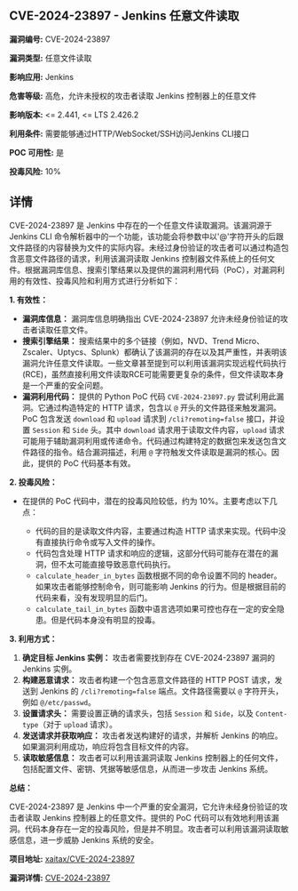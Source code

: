 ## CVE-2024-23897 - Jenkins 任意文件读取

**漏洞编号:** CVE-2024-23897

**漏洞类型:** 任意文件读取

**影响应用:** Jenkins

**危害等级:** 高危，允许未授权的攻击者读取 Jenkins 控制器上的任意文件

**影响版本:** <= 2.441, <= LTS 2.426.2

**利用条件:** 需要能够通过HTTP/WebSocket/SSH访问Jenkins CLI接口

**POC 可用性:** 是

**投毒风险:** 10%

## 详情

CVE-2024-23897 是 Jenkins 中存在的一个任意文件读取漏洞。该漏洞源于 Jenkins CLI 命令解析器中的一个功能，该功能会将参数中以'@'字符开头的后跟文件路径的内容替换为文件的实际内容。未经过身份验证的攻击者可以通过构造包含恶意文件路径的请求，利用该漏洞读取 Jenkins 控制器文件系统上的任何文件。根据漏洞库信息、搜索引擎结果以及提供的漏洞利用代码（PoC），对漏洞利用的有效性、投毒风险和利用方式进行分析如下：

**1. 有效性：**

   *   **漏洞库信息：** 漏洞库信息明确指出 CVE-2024-23897 允许未经身份验证的攻击者读取任意文件。
   *   **搜索引擎结果：** 搜索结果中的多个链接（例如，NVD、Trend Micro、Zscaler、Uptycs、Splunk）都确认了该漏洞的存在以及其严重性，并表明该漏洞允许任意文件读取。一些文章甚至提到可以利用该漏洞实现远程代码执行(RCE)，虽然直接利用文件读取RCE可能需要更复杂的条件，但文件读取本身是一个严重的安全问题。
   *   **漏洞利用代码：** 提供的 Python PoC 代码 `CVE-2024-23897.py` 尝试利用此漏洞。它通过构造特定的 HTTP 请求，包含以 `@` 开头的文件路径来触发漏洞。PoC 包含发送 `download` 和 `upload` 请求到 `/cli?remoting=false` 接口，并设置 `Session` 和 `Side` 头。其中 `download` 请求用于读取文件内容，`upload` 请求可能用于辅助漏洞利用或传递命令。代码通过构建特定的数据包来发送包含文件路径的指令。结合漏洞描述，利用 `@` 字符触发文件读取是漏洞的核心。因此，提供的 PoC 代码基本有效。

**2. 投毒风险：**

   *   在提供的 PoC 代码中，潜在的投毒风险较低，约为 10%。主要考虑以下几点：

        *   代码的目的是读取文件内容，主要通过构造 HTTP 请求来实现。代码中没有直接执行命令或写入文件的操作。
        *   代码包含处理 HTTP 请求和响应的逻辑，这部分代码可能存在潜在的漏洞，但不太可能直接导致恶意代码执行。
        *   `calculate_header_in_bytes` 函数根据不同的命令设置不同的 header。如果攻击者能够控制命令，则可能影响 Jenkins 的行为。但是根据目前的代码来看，没有发现明显的后门。
        *   `calculate_tail_in_bytes` 函数中语言选项如果可控也存在一定的安全隐患。但是代码本身没有明显的投毒。

**3. 利用方式：**

   1.  **确定目标 Jenkins 实例：** 攻击者需要找到存在 CVE-2024-23897 漏洞的 Jenkins 实例。
   2.  **构建恶意请求：** 攻击者构建一个包含恶意文件路径的 HTTP POST 请求，发送到 Jenkins 的 `/cli?remoting=false` 端点。文件路径需要以 `@` 字符开头，例如 `@/etc/passwd`。
   3.  **设置请求头：**  需要设置正确的请求头，包括 `Session` 和 `Side`，以及 `Content-type`（对于 `upload` 请求）。
   4.  **发送请求并获取响应：** 攻击者发送构建好的请求，并解析 Jenkins 的响应。如果漏洞利用成功，响应将包含目标文件的内容。
   5.  **读取敏感信息：** 攻击者可以利用该漏洞读取 Jenkins 控制器上的任何文件，包括配置文件、密钥、凭据等敏感信息，从而进一步攻击 Jenkins 系统。

**总结：**

CVE-2024-23897 是 Jenkins 中一个严重的安全漏洞，它允许未经身份验证的攻击者读取 Jenkins 控制器上的任意文件。提供的 PoC 代码可以有效地利用该漏洞。代码本身存在一定的投毒风险，但是并不明显。攻击者可以利用该漏洞读取敏感信息，进一步威胁 Jenkins 系统的安全。

**项目地址:** [xaitax/CVE-2024-23897](https://github.com/xaitax/CVE-2024-23897)

**漏洞详情:** [CVE-2024-23897](https://nvd.nist.gov/vuln/detail/CVE-2024-23897)